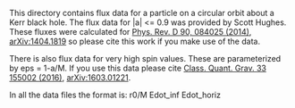 This directory contains flux data for a particle on a circular orbit about a Kerr black hole. The flux data for |a| <= 0.9 was provided by Scott Hughes. These fluxes were calculated for [Phys. Rev. D 90, 084025 (2014)](https://journals.aps.org/prd/abstract/10.1103/PhysRevD.90.084025), [arXiv:1404.1819](https://arxiv.org/abs/1404.1819) so please cite this work if you make use of the data.

There is also flux data for very high spin values. These are parameterized by eps = 1-a/M. If you use this data please cite [Class. Quant. Grav. 33 155002 (2016)](http://iopscience.iop.org/article/10.1088/0264-9381/33/15/155002/meta), [arXiv:1603.01221](https://arxiv.org/abs/1603.01221).

In all the data files the format is: r0/M   Edot_inf   Edot_horiz